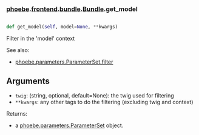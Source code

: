 ### [phoebe](phoebe.md).[frontend](phoebe.frontend.md).[bundle](phoebe.frontend.bundle.md).[Bundle](phoebe.frontend.bundle.Bundle.md).get_model

```py

def get_model(self, model=None, **kwargs)

```



Filter in the 'model' context

See also:
* [phoebe.parameters.ParameterSet.filter](phoebe.parameters.ParameterSet.filter.md)

Arguments
----------
* `twig`: (string, optional, default=None): the twig used for filtering
* `**kwargs`: any other tags to do the filtering (excluding twig and context)

Returns:
* a [phoebe.parameters.ParameterSet](phoebe.parameters.ParameterSet.md) object.

